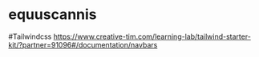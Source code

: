 # equuscannis

#Tailwindcss 
https://www.creative-tim.com/learning-lab/tailwind-starter-kit/?partner=91096#/documentation/navbars
